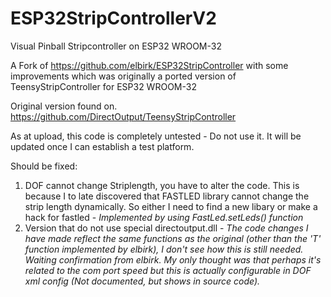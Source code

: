 # ESP32StripControllerV2
Visual Pinball Stripcontroller on ESP32 WROOM-32

A Fork of https://github.com/elbirk/ESP32StripController with some improvements which was originally a ported version of TeensyStripController for ESP32 WROOM-32

Original version found on.
https://github.com/DirectOutput/TeensyStripController

As at upload, this code is completely untested - Do not use it. It will be updated once I can establish a test platform.

Should be fixed:

1. DOF cannot change Striplength, you have to alter the code. This is because I to late discovered that FASTLED library cannot change the strip length dynamically. So either I need to find a new libary or make a hack for fastled - *Implemented by using FastLed.setLeds() function*
2. Version that do not use special directoutput.dll - *The code changes I have made reflect the same functions as the original (other than the 'T' function implemented by elbirk), I don't see how this is still needed. Waiting confirmation from elbirk. My only thought was that perhaps it's related to the com port speed but this is actually configurable in DOF xml config (Not documented, but shows in source code).*
